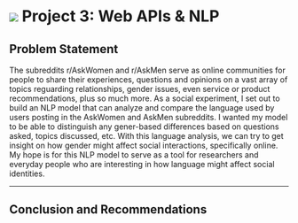 # ![](https://ga-dash.s3.amazonaws.com/production/assets/logo-9f88ae6c9c3871690e33280fcf557f33.png) Project 3: Web APIs & NLP


## Problem Statement

The subreddits r/AskWomen and r/AskMen serve as online communities for people to share their experiences, questions and opinions on a vast array of topics reguarding relationships, gender issues, even service or product recommendations, plus so much more. As a social experiment, I set out to build an NLP model that can analyze and compare the language used by users posting in the AskWomen and AskMen subreddits. I wanted my model to be able to distinguish any gener-based differences based on questions asked, topics discussed, etc. With this language analysis, we can try to get insight on how gender might affect social interactions, specifically online. My hope is for this NLP model to serve as a tool for researchers and everyday people who are interesting in how language might affect social identities.

----
## Conclusion and Recommendations 


